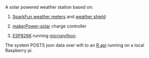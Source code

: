 A solar powered weather station based on:

1) [SparkFun weather meters](https://www.sparkfun.com/products/15901) and [weather shield](https://www.sparkfun.com/products/13674)

2) [makerPower-solar](https://www.crowdsupply.com/danjuliodesigns/makerpower-solar) charge controller

3) [ESP8266](https://www.nodemcu.com/index_en.html) running [micropython](http://micropython.org/). 

The system POSTS json data over wifi to an [R api](www.rplumber.io) running on a local Raspberry pi.

